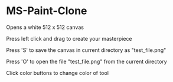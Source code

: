 # MS-Paint-Clone

Opens a white 512 x 512 canvas

Press left click and drag to create your masterpiece

Press 'S' to save the canvas in current directory as "test_file.png"

Press 'O' to open the file "test_file.png" from the current directory 

Click color buttons to change color of tool
